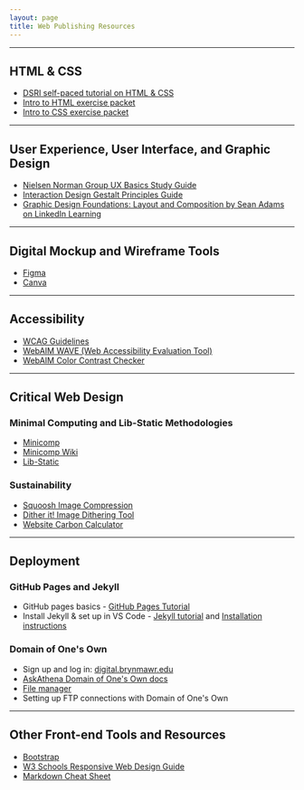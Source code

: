 ```yaml
---
layout: page
title: Web Publishing Resources
---
```


---
## HTML & CSS
 - [DSRI self-paced tutorial on HTML & CSS](https://github.com/tri-cods/html-css)
 - [Intro to HTML exercise packet](dssf-html.pdf)
 - [Intro to CSS exercise packet](dssf-css.pdf)

---

## User Experience, User Interface, and Graphic Design
- [Nielsen Norman Group UX Basics Study Guide](https://www.nngroup.com/articles/ux-basics-study-guide/?lm=definition-user-experience&pt=article)
- [Interaction Design Gestalt Principles Guide](https://www.interaction-design.org/literature/topics/gestalt-principles)
- [Graphic Design Foundations: Layout and Composition by Sean Adams on LinkedIn Learning](https://www.linkedin.com/learning-login/share?account=76958498&forceAccount=false&redirect=https%3A%2F%2Fwww.linkedin.com%2Flearning%2Fgraphic-design-foundations-layout-and-composition%3Ftrk%3Dshare_ent_url%26shareId%3DMogcvZ8lSMGXtrG00DAyRg%253D%253D)

---
## Digital Mockup and Wireframe Tools
- [Figma](https://www.figma.com/)
- [Canva](https://www.canva.com/ )

---

## Accessibility
- [WCAG Guidelines](https://www.w3.org/WAI/standards-guidelines/wcag/)
- [WebAIM WAVE (Web Accessibility Evaluation Tool)](https://wave.webaim.org/)
- [WebAIM Color Contrast Checker](https://webaim.org/resources/contrastchecker/)

---

## Critical Web Design
### Minimal Computing and Lib-Static Methodologies
- [Minicomp](https://go-dh.github.io/mincomp/)
- [Minicomp Wiki](https://minicomp.github.io/wiki/)
- [Lib-Static](https://lib-static.github.io/)

### Sustainability
- [Squoosh Image Compression](https://squoosh.app/) 
- [Dither it! Image Dithering Tool](https://ditherit.com/)
- [Website Carbon Calculator](https://www.websitecarbon.com/)

---

## Deployment

### GitHub Pages and Jekyll
- GitHub pages basics - [GitHub Pages Tutorial](https://docs.github.com/en/pages/quickstart)
- Install Jekyll & set up in VS Code - [Jekyll tutorial](https://jekyllrb.com/docs/step-by-step/01-setup/) and [Installation instructions](https://jekyllrb.com/docs/installation/)

### Domain of One's Own
- Sign up and log in: [digital.brynmawr.edu](https://digital.brynmawr.edu/)
- [AskAthena Domain of One's Own docs](https://askathena.brynmawr.edu/help/domain-of-ones-own)
- [File manager](https://askathena.brynmawr.edu/help/domain-of-ones-own-manage-files)
- Setting up FTP connections with Domain of One's Own

---
## Other Front-end Tools and Resources
- [Bootstrap](https://getbootstrap.com/)
- [W3 Schools Responsive Web Design Guide](https://www.w3schools.com/html/html_responsive.asp)
- [Markdown Cheat Sheet](https://www.markdownguide.org/cheat-sheet/)
